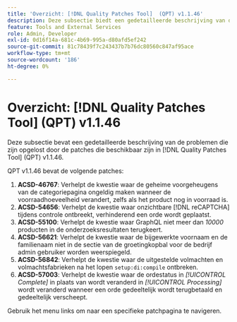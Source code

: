 ```yaml
---
title: 'Overzicht: [!DNL Quality Patches Tool]  (QPT) v1.1.46'
description: Deze subsectie biedt een gedetailleerde beschrijving van de problemen die zijn opgelost door de patches die beschikbaar zijn in  [!DNL Quality Patches Tool]  (QPT) v1.1.46.
feature: Tools and External Services
role: Admin, Developer
exl-id: 0d16f14a-681c-4b69-995a-d80afd5ef242
source-git-commit: 81c78439f7c243437b7b76dc80560c847af95ace
workflow-type: tm+mt
source-wordcount: '186'
ht-degree: 0%

---
```


# Overzicht: [!DNL Quality Patches Tool] (QPT) v1.1.46

Deze subsectie bevat een gedetailleerde beschrijving van de problemen die zijn opgelost door de patches die beschikbaar zijn in [!DNL Quality Patches Tool] (QPT) v1.1.46.

QPT v1.1.46 bevat de volgende patches:

1. **ACSD-46767**: Verhelpt de kwestie waar de geheime voorgeheugens van de categoriepagina ongeldig maken wanneer de voorraadhoeveelheid verandert, zelfs als het product nog in voorraad is.
1. **ACSD-54656**: Verhelpt de kwestie waar onzichtbare [!DNL reCAPTCHA] tijdens controle ontbreekt, verhinderend een orde wordt geplaatst.
1. **ACSD-55100**: Verhelpt de kwestie waar GraphQL niet meer dan *10000* producten in de onderzoeksresultaten terugkeert.
1. **ACSD-56621**: Verhelpt de kwestie waar de bijgewerkte voornaam en de familienaam niet in de sectie van de groetingkopbal voor de bedrijf admin gebruiker worden weerspiegeld.
1. **ACSD-56842**: Verhelpt de kwestie waar de uitgestelde volmachten en volmachtsfabrieken na het lopen `setup:di:compile` ontbreken.
1. **ACSD-57003**: Verhelpt de kwestie waar de ordestatus in *[!UICONTROL Complete]* in plaats van wordt veranderd in *[!UICONTROL Processing]* wordt veranderd wanneer een orde gedeeltelijk wordt terugbetaald en gedeeltelijk verscheept.

Gebruik het menu links om naar een specifieke patchpagina te navigeren.
